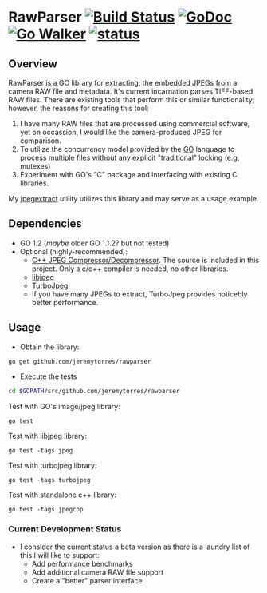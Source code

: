 # RawParser [![Build Status](https://travis-ci.org/jeremytorres/rawparser.png)](https://travis-ci.org/jeremytorres/rawparser) [![GoDoc](https://godoc.org/github.com/jeremytorres/rawparser?status.png)](http://godoc.org/github.com/jeremytorres/rawparser) [![Go Walker](http://gowalker.org/api/v1/badge)](http://gowalker.org/github.com/jeremytorres/rawparser) [![status](https://sourcegraph.com/api/repos/github.com/jeremytorres/rawparser/badges/status.png)](https://sourcegraph.com/github.com/jeremytorres/rawparser)

## Overview
RawParser is a GO library for extracting: the embedded JPEGs from a camera RAW file and metadata.  It's current incarnation parses TIFF-based RAW files.  There are existing tools that perform this or similar functionality; however, the reasons for creating this tool:

1. I have many RAW files that are processed using commercial software, yet on occassion, I would like the camera-produced JPEG for comparison.
2. To utilize the concurrency model provided by the [GO](http://golang.org) language to process multiple files without any explicit "traditional" locking (e.g, mutexes)
3. Experiment with GO's "C" package and interfacing with existing C libraries.

My [jpegextract](https://github.com/jeremytorres/jpegextract) utility utilizes this library and may serve as a usage example.

## Dependencies
* GO 1.2 (_maybe_ older GO 1.1.2? but not tested)
* Optional (highly-recommended):
    * [C++ JPEG Compressor/Decompressor](https://code.google.com/p/jpeg-compressor/).  The source is included in this project.  Only a c/c++ compiler is needed, no other libraries.
    * [libjpeg](http://www.ijg.org)
    * [TurboJpeg](http://www.libjpeg-turbo.org/)
    * If you have many JPEGs to extract, TurboJpeg provides noticebly better performance.
 
## Usage
* Obtain the library:
 
`go get github.com/jeremytorres/rawparser`

* Execute the tests

```bash
cd $GOPATH/src/github.com/jeremytorres/rawparser
```

Test with GO's image/jpeg library:

`go test`

Test with libjpeg library:

`go test -tags jpeg`

Test with turbojpeg library:

`go test -tags turbojpeg`

Test with standalone c++ library:

`go test -tags jpegcpp`

### Current Development Status
- I consider the current status a beta version as there is a laundry list of this I will like to support:
    - Add performance benchmarks
    - Add additional camera RAW file support
    - Create a "better" parser interface

